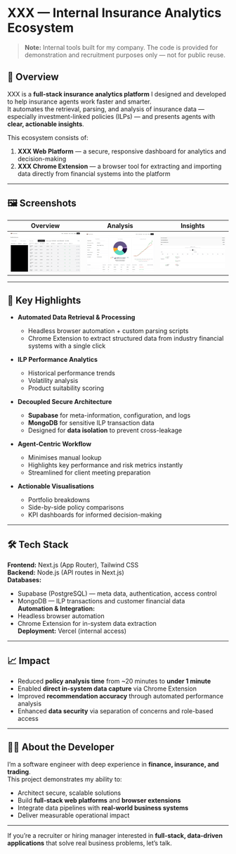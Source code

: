 # XXX — Internal Insurance Analytics Ecosystem

> **Note:** Internal tools built for my company. The code is provided for demonstration and recruitment purposes only — not for public reuse.

## 📌 Overview

XXX is a **full-stack insurance analytics platform** I designed and developed to help insurance agents work faster and smarter.  
It automates the retrieval, parsing, and analysis of insurance data — especially investment-linked policies (ILPs) — and presents agents with **clear, actionable insights**.

This ecosystem consists of:

1. **XXX Web Platform** — a secure, responsive dashboard for analytics and decision-making
2. **XXX Chrome Extension** — a browser tool for extracting and importing data directly from financial systems into the platform

---

## 🖼️ Screenshots

| Overview                            | Analysis                            | Insights                            |
| ----------------------------------- | ----------------------------------- | ----------------------------------- |
| ![Overview 1](public/overview1.png) | ![Overview 2](public/overview2.png) | ![Overview 3](public/overview3.png) |

---

## 🔹 Key Highlights

- **Automated Data Retrieval & Processing**

  - Headless browser automation + custom parsing scripts
  - Chrome Extension to extract structured data from industry financial systems with a single click

- **ILP Performance Analytics**

  - Historical performance trends
  - Volatility analysis
  - Product suitability scoring

- **Decoupled Secure Architecture**

  - **Supabase** for meta-information, configuration, and logs
  - **MongoDB** for sensitive ILP transaction data
  - Designed for **data isolation** to prevent cross-leakage

- **Agent-Centric Workflow**

  - Minimises manual lookup
  - Highlights key performance and risk metrics instantly
  - Streamlined for client meeting preparation

- **Actionable Visualisations**
  - Portfolio breakdowns
  - Side-by-side policy comparisons
  - KPI dashboards for informed decision-making

---

## 🛠️ Tech Stack

**Frontend:** Next.js (App Router), Tailwind CSS  
**Backend:** Node.js (API routes in Next.js)  
**Databases:**

- Supabase (PostgreSQL) — meta data, authentication, access control
- MongoDB — ILP transactions and customer financial data  
  **Automation & Integration:**
- Headless browser automation
- Chrome Extension for in-system data extraction  
  **Deployment:** Vercel (internal access)

---

## 📈 Impact

- Reduced **policy analysis time** from ~20 minutes to **under 1 minute**
- Enabled **direct in-system data capture** via Chrome Extension
- Improved **recommendation accuracy** through automated performance analysis
- Enhanced **data security** via separation of concerns and role-based access

---

## 👨‍💻 About the Developer

I’m a software engineer with deep experience in **finance, insurance, and trading**.  
This project demonstrates my ability to:

- Architect secure, scalable solutions
- Build **full-stack web platforms** and **browser extensions**
- Integrate data pipelines with **real-world business systems**
- Deliver measurable operational impact

---

If you’re a recruiter or hiring manager interested in **full-stack, data-driven applications** that solve real business problems, let’s talk.
